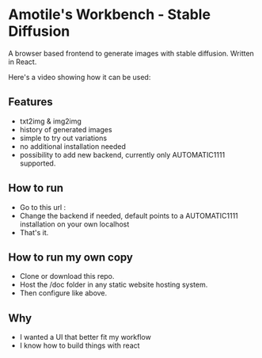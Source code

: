 # Amotile's Workbench - Stable Diffusion
A browser based frontend to generate images with stable diffusion. Written in React.

Here's a video showing how it can be used:

## Features
* txt2img & img2img
* history of generated images
* simple to try out variations
* no additional installation needed
* possibility to add new backend, currently only AUTOMATIC1111 supported.

## How to run
* Go to this url : 
* Change the backend if needed, default points to a AUTOMATIC1111 installation on your own localhost
* That's it.

## How to run my own copy
* Clone or download this repo.
* Host the /doc folder in any static website hosting system. 
* Then configure like above.

## Why
* I wanted a UI that better fit my workflow
* I know how to build things with react
